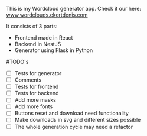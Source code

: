 This is my Wordcloud generator app.
Check it our here:
www.wordclouds.ekertdenis.com

It consists of 3 parts:
- Frontend made in React
- Backend in NestJS
- Generator using Flask in Python

#TODO's

- [ ] Tests for generator
- [ ] Comments
- [ ] Tests for frontend
- [ ] Tests for backend
- [ ] Add more masks
- [ ] Add more fonts
- [ ] Buttons reset and download need functionality
- [ ] Make downloads in svg and different sizes possible
- [ ] The whole generation cycle may need a refactor
